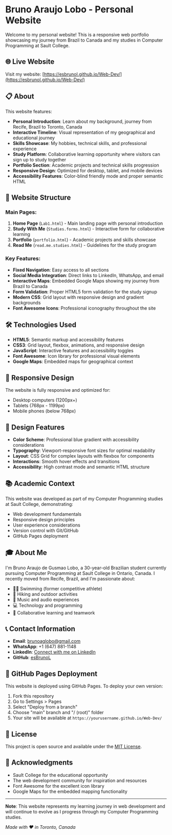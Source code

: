 # Bruno Araujo Lobo - Personal Website

Welcome to my personal website! This is a responsive web portfolio showcasing my journey from Brazil to Canada and my studies in Computer Programming at Sault College.

## 🌐 Live Website

Visit my website: [https://esbrunol.github.io/Web-Dev/](https://esbrunol.github.io/Web-Dev/)

## 📋 About

This website features:

- **Personal Introduction**: Learn about my background, journey from Recife, Brazil to Toronto, Canada
- **Interactive Timeline**: Visual representation of my geographical and educational journey
- **Skills Showcase**: My hobbies, technical skills, and professional experience
- **Study Platform**: Collaborative learning opportunity where visitors can sign up to study together
- **Portfolio Section**: Academic projects and technical skills progression
- **Responsive Design**: Optimized for desktop, tablet, and mobile devices
- **Accessibility Features**: Color-blind friendly mode and proper semantic HTML

## 🚀 Website Structure

### Main Pages:
1. **Home Page** (`Lab1.html`) - Main landing page with personal introduction
2. **Study With Me** (`Studies.forms.html`) - Interactive form for collaborative learning
3. **Portfolio** (`portfolio.html`) - Academic projects and skills showcase
4. **Read Me** (`read.me.studies.html`) - Guidelines for the study program

### Key Features:
- **Fixed Navigation**: Easy access to all sections
- **Social Media Integration**: Direct links to LinkedIn, WhatsApp, and email
- **Interactive Maps**: Embedded Google Maps showing my journey from Brazil to Canada
- **Form Validation**: Proper HTML5 form validation for the study signup
- **Modern CSS**: Grid layout with responsive design and gradient backgrounds
- **Font Awesome Icons**: Professional iconography throughout the site

## 🛠️ Technologies Used

- **HTML5**: Semantic markup and accessibility features
- **CSS3**: Grid layout, flexbox, animations, and responsive design
- **JavaScript**: Interactive features and accessibility toggles
- **Font Awesome**: Icon library for professional visual elements
- **Google Maps**: Embedded maps for geographical context

## 📱 Responsive Design

The website is fully responsive and optimized for:
- Desktop computers (1200px+)
- Tablets (768px - 1199px)
- Mobile phones (below 768px)

## 🎨 Design Features

- **Color Scheme**: Professional blue gradient with accessibility considerations
- **Typography**: Viewport-responsive font sizes for optimal readability
- **Layout**: CSS Grid for complex layouts with flexbox for components
- **Interactions**: Smooth hover effects and transitions
- **Accessibility**: High contrast mode and semantic HTML structure

## 📚 Academic Context

This website was developed as part of my Computer Programming studies at Sault College, demonstrating:
- Web development fundamentals
- Responsive design principles
- User experience considerations
- Version control with Git/GitHub
- GitHub Pages deployment

## 🎓 About Me

I'm Bruno Araujo de Gusmao Lobo, a 30-year-old Brazilian student currently pursuing Computer Programming at Sault College in Ontario, Canada. I recently moved from Recife, Brazil, and I'm passionate about:

- 🏊‍♂️ Swimming (former competitive athlete)
- 🥾 Hiking and outdoor activities
- 🎵 Music and audio experiences
- 💻 Technology and programming
- 🤝 Collaborative learning and teamwork

## 📞 Contact Information

- **Email**: brunoaglobo@gmail.com
- **WhatsApp**: +1 (647) 881-1148
- **LinkedIn**: [Connect with me on LinkedIn](https://www.linkedin.com/in/bruno-lobo-7b215764/)
- **GitHub**: [esBrunoL](https://github.com/esBrunoL)

## 🚀 GitHub Pages Deployment

This website is deployed using GitHub Pages. To deploy your own version:

1. Fork this repository
2. Go to Settings > Pages
3. Select "Deploy from a branch"
4. Choose "main" branch and "/ (root)" folder
5. Your site will be available at `https://yourusername.github.io/Web-Dev/`

## 📝 License

This project is open source and available under the [MIT License](LICENSE).

## 🙏 Acknowledgments

- Sault College for the educational opportunity
- The web development community for inspiration and resources
- Font Awesome for the excellent icon library
- Google Maps for the embedded mapping functionality

---

**Note**: This website represents my learning journey in web development and will continue to evolve as I progress through my Computer Programming studies.

*Made with ❤️ in Toronto, Canada*